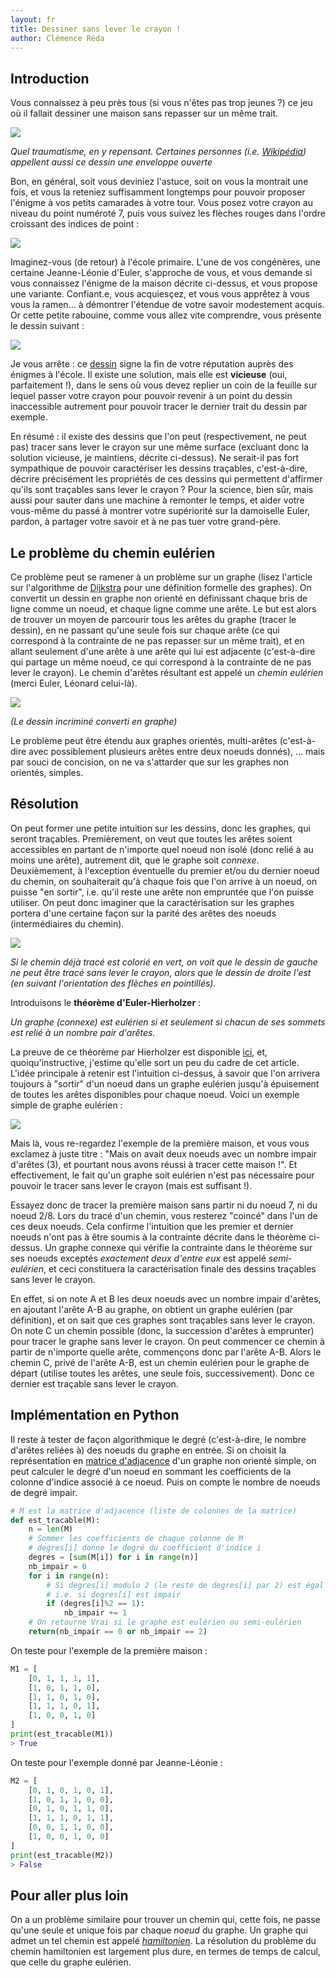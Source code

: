 ```yaml
---
layout: fr
title: Dessiner sans lever le crayon !
author: Clémence Réda
---
```


## Introduction

Vous connaissez à peu près tous (si vous n'êtes pas trop jeunes ?) ce jeu où il fallait dessiner une maison sans repasser sur un même trait.

<img src="/fr/images/eulerien/maison.png" style="float: center"/>

*Quel traumatisme, en y repensant. Certaines personnes (i.e. [Wikipédia](https://fr.wikipedia.org/wiki/Probl%C3%A8me_du_dessin_de_l%27enveloppe)) appellent aussi ce dessin une enveloppe ouverte*

Bon, en général, soit vous deviniez l'astuce, soit on vous la montrait une fois, et vous la reteniez suffisamment longtemps pour pouvoir proposer l'énigme à vos petits camarades à votre tour. Vous posez votre crayon au niveau du point numéroté 7, puis vous suivez les flèches rouges dans l'ordre croissant des indices de point :

<img src="/fr/images/eulerien/resolu.png" style="float: center"/>

Imaginez-vous (de retour) à l'école primaire. L'une de vos congénères, une certaine Jeanne-Léonie d'Euler, s'approche de vous, et vous demande si vous connaissez l'énigme de la maison décrite ci-dessus, et vous propose une variante. Confiant.e, vous acquiesçez, et vous vous apprêtez à vous vous la ramen... à démontrer l'étendue de votre savoir modestement acquis. Or cette petite rabouine, comme vous allez vite comprendre, vous présente le dessin suivant :

<img src="/fr/images/eulerien/pont-euler.png" style="float: center"/>

Je vous arrête : ce [dessin](https://fr.wikipedia.org/wiki/Probl%C3%A8me_des_sept_ponts_de_K%C3%B6nigsberg) signe la fin de votre réputation auprès des énigmes à l'école. Il existe une solution, mais elle est **vicieuse** (oui, parfaitement !), dans le sens où vous devez replier un coin de la feuille sur lequel passer votre crayon pour pouvoir revenir à un point du dessin inaccessible autrement pour pouvoir tracer le dernier trait du dessin par exemple.

En résumé : il existe des dessins que l'on peut (respectivement, ne peut pas) tracer sans lever le crayon sur une même surface (excluant donc la solution vicieuse, je maintiens, décrite ci-dessus). Ne serait-il pas fort sympathique de pouvoir caractériser les dessins traçables, c'est-à-dire, décrire précisément les propriétés de ces dessins qui permettent d'affirmer qu'ils sont traçables sans lever le crayon ? Pour la science, bien sûr, mais aussi pour sauter dans une machine à remonter le temps, et aider votre vous-même du passé à montrer votre supériorité sur la damoiselle Euler, pardon, à partager votre savoir et à ne pas tuer votre grand-père.

## Le problème du chemin eulérien

Ce problème peut se ramener à un problème sur un graphe (lisez l'article sur l'algorithme de [Dijkstra](http://tryalgo.org/fr/2017/02/20/dijkstra/) pour une définition formelle des graphes). On convertit un dessin en graphe non orienté en définissant chaque bris de ligne comme un noeud, et chaque ligne comme une arête. Le but est alors de trouver un moyen de parcourir tous les arêtes du graphe (tracer le dessin), en ne passant qu'une seule fois sur chaque arête (ce qui correspond à la contrainte de ne pas repasser sur un même trait), et en allant seulement d'une arête à une arête qui lui est adjacente (c'est-à-dire qui partage un même noeud, ce qui correspond à la contrainte de ne pas lever le crayon). Le chemin d'arêtes résultant est appelé un *chemin eulérien* (merci Euler, Léonard celui-là).

<img src="/fr/images/eulerien/pont-euler-graphe.png" style="float: center"/>

*(Le dessin incriminé converti en graphe)*

Le problème peut être étendu aux graphes orientés, multi-arêtes (c'est-à-dire avec possiblement plusieurs arêtes entre deux noeuds donnés), ... mais par souci de concision, on ne va s'attarder que sur les graphes non orientés, simples.

## Résolution

On peut former une petite intuition sur les dessins, donc les graphes, qui seront traçables. Premièrement, on veut que toutes les arêtes soient accessibles en partant de n'importe quel noeud non isolé (donc relié à au moins une arête), autrement dit, que le graphe soit *connexe*. Deuxièmement, à l'exception éventuelle du premier et/ou du dernier noeud du chemin, on souhaiterait qu'à chaque fois que l'on arrive à un noeud, on puisse "en sortir", i.e. qu'il reste une arête non empruntée que l'on puisse utiliser. On peut donc imaginer que la caractérisation sur les graphes portera d'une certaine façon sur la parité des arêtes des noeuds (intermédiaires du chemin).

<img src="/fr/images/eulerien/sortie.png" style="float: center"/>

*Si le chemin déjà tracé est colorié en vert, on voit que le dessin de gauche ne peut être tracé sans lever le crayon, alors que le dessin de droite l'est (en suivant l'orientation des flèches en pointillés).*

Introduisons le **théorème d'Euler-Hierholzer** :

*Un graphe (connexe) est eulérien si et seulement si chacun de ses sommets est relié à un nombre pair d'arêtes.*

La preuve de ce théorème par Hierholzer est disponible [ici](https://fr.wikipedia.org/wiki/Graphe_eul%C3%A9rien), et, quoiqu'instructive, j'estime qu'elle sort un peu du cadre de cet article. L'idée principale à retenir est l'intuition ci-dessus, à savoir que l'on arrivera toujours à "sortir" d'un noeud dans un graphe eulérien jusqu'à épuisement de toutes les arêtes disponibles pour chaque noeud. Voici un exemple simple de graphe eulérien :

<img src="/fr/images/eulerien/eulerien.png" style="float: center"/>

Mais là, vous re-regardez l'exemple de la première maison, et vous vous exclamez à juste titre : "Mais on avait deux noeuds avec un nombre impair d'arêtes (3), et pourtant nous avons réussi à tracer cette maison !". Et effectivement, le fait qu'un graphe soit eulérien n'est pas nécessaire pour pouvoir le tracer sans lever le crayon (mais est suffisant !). 

Essayez donc de tracer la première maison sans partir ni du noeud 7, ni du noeud 2/8. Lors du tracé d'un chemin, vous resterez "coincé" dans l'un de ces deux noeuds. Cela confirme l'intuition que les premier et dernier noeuds n'ont pas à être soumis à la contrainte décrite dans le théorème ci-dessus. Un graphe connexe qui vérifie la contrainte dans le théorème sur ses noeuds exceptés *exactement deux d'entre eux* est appelé *semi-eulérien*, et ceci constituera la caractérisation finale des dessins traçables sans lever le crayon.

En effet, si on note A et B les deux noeuds avec un nombre impair d'arêtes, en ajoutant l'arête A-B au graphe, on obtient un graphe eulérien (par définition), et on sait que ces graphes sont traçables sans lever le crayon. On note C un chemin possible (donc, la succession d'arêtes à emprunter) pour tracer le graphe sans lever le crayon. On peut commencer ce chemin à partir de n'importe quelle arête, commençons donc par l'arête A-B. Alors le chemin C, privé de l'arête A-B, est un chemin eulérien pour le graphe de départ (utilise toutes les arêtes, une seule fois, successivement). Donc ce dernier est traçable sans lever le crayon.

## Implémentation en Python

Il reste à tester de façon algorithmique le degré (c'est-à-dire, le nombre d'arêtes reliées à) des noeuds du graphe en entrée. Si on choisit la représentation en [matrice d'adjacence](http://tryalgo.org/fr/2017/02/20/dijkstra/) d'un graphe non orienté simple, on peut calculer le degré d'un noeud en sommant les coefficients de la colonne d'indice associé à ce noeud. Puis on compte le nombre de noeuds de degré impair.

```python
# M est la matrice d'adjacence (liste de colonnes de la matrice)
def est_tracable(M):
	n = len(M)
	# Sommer les coefficients de chaque colonne de M
	# degres[i] donne le degré du coefficient d'indice i
	degres = [sum(M[i]) for i in range(n)]
	nb_impair = 0
	for i in range(n):
		# Si degres[i] modulo 2 (le reste de degres[i] par 2) est égal à 1
		# i.e. si degres[i] est impair
		if (degres[i]%2 == 1):
			nb_impair += 1
	# On retourne Vrai si le graphe est eulérien ou semi-eulérien
	return(nb_impair == 0 or nb_impair == 2)
```

On teste pour l'exemple de la première maison :

```python
M1 = [
	[0, 1, 1, 1, 1],
	[1, 0, 1, 1, 0],
	[1, 1, 0, 1, 0],
	[1, 1, 1, 0, 1],
	[1, 0, 0, 1, 0]
]
print(est_tracable(M1))
> True
```

On teste pour l'exemple donné par Jeanne-Léonie :

```python
M2 = [
	[0, 1, 0, 1, 0, 1],
	[1, 0, 1, 1, 0, 0],
	[0, 1, 0, 1, 1, 0],
	[1, 1, 1, 0, 1, 1],
	[0, 0, 1, 1, 0, 0],
	[1, 0, 0, 1, 0, 0]
]
print(est_tracable(M2))
> False
```

## Pour aller plus loin

On a un problème similaire pour trouver un chemin qui, cette fois, ne passe qu'une seule et unique fois par chaque *noeud* du graphe. Un graphe qui admet un tel chemin est appelé *[hamiltonien](https://fr.wikipedia.org/wiki/Graphe_hamiltonien)*. La résolution du problème du chemin hamiltonien est largement plus dure, en termes de temps de calcul, que celle du graphe eulérien.
